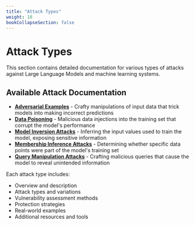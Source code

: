 ```yaml
---
title: "Attack Types"
weight: 10
bookCollapseSection: false
---
```


# Attack Types

This section contains detailed documentation for various types of attacks against Large Language Models and machine learning systems.

## Available Attack Documentation

- **[Adversarial Examples](adversarial)** - Crafty manipulations of input data that trick models into making incorrect predictions
- **[Data Poisoning](data-poisoning)** - Malicious data injections into the training set that corrupt the model's performance
- **[Model Inversion Attacks](model-inversion)** - Inferring the input values used to train the model, exposing sensitive information
- **[Membership Inference Attacks](membership-inference)** - Determining whether specific data points were part of the model's training set
- **[Query Manipulation Attacks](query-manipulation)** - Crafting malicious queries that cause the model to reveal unintended information

Each attack type includes:
- Overview and description
- Attack types and variations
- Vulnerability assessment methods
- Protection strategies
- Real-world examples
- Additional resources and tools
